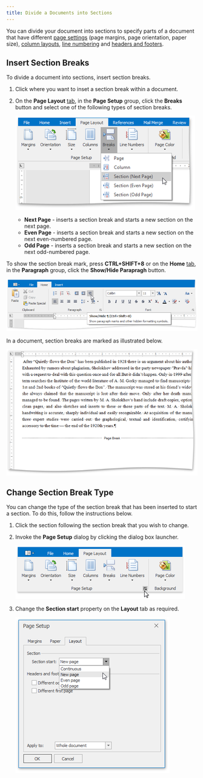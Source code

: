 ```yaml
---
title: Divide a Documents into Sections
---
```

You can divide your document into sections to specify parts of a document that have different [page settings](../../../../interface-elements-for-desktop/articles/rich-text-editor/document-layout-and-page-setup/adjust-page-settings.md) (page margins, page orientation, paper size), [column layouts](../../../../interface-elements-for-desktop/articles/rich-text-editor/document-layout-and-page-setup/lay-out-text-in-columns.md), [line numbering](../../../../interface-elements-for-desktop/articles/rich-text-editor/document-layout-and-page-setup/add-line-numbers.md) and [headers and footers](../../../../interface-elements-for-desktop/articles/rich-text-editor/header-and-footer.md).

## Insert Section Breaks
To divide a document into sections, insert section breaks.
1. Click where you want to inset a section break within a document.
2. On the **Page Layout** [ tab](../../../../interface-elements-for-desktop/articles/rich-text-editor/text-editor-ui/ribbon-interface.md), in the **Page Setup** group, click the **Breaks** button and select one of the following types of section breaks.
	
	![RTEInsertSectionBreak](../../../images/Img121268.png)
	* **Next Page** - inserts a section break and starts a new section on the next page.
	* **Even Page** - inserts a section break and starts a new section on the next even-numbered page.
	* **Odd Page** - inserts a section break and starts a new section on the next odd-numbered page.

To show the section break mark, press **CTRL+SHIFT+8** or on the **Home** [ tab](../../../../interface-elements-for-desktop/articles/rich-text-editor/text-editor-ui/ribbon-interface.md), in the **Paragraph** group, click the **Show/Hide Parapragh** button.

![RTEShowHideParagraph](../../../images/Img121269.png)

In a document, section breaks are marked as illustrated below.

![RTEBreakSectionMark](../../../images/Img121270.png)

## Change Section Break Type
You can change the type of the section break that has been inserted to start a section. To do this, follow the instructions below.
1. Click the section following the section break that you wish to change.
2. Invoke the **Page Setup** dialog by clicking the dialog box launcher.
	
	![RTEPageSetupDialog_invoke](../../../images/Img128736.png)
3. Сhange the **Section start** property on the **Layout** tab as required.
	
	![RTEChangeSectionStart](../../../images/Img121271.png)
